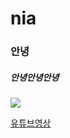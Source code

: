 # nia

### 안녕

##### 안녕안녕안녕








![](https://www.google.com/url?sa=i&url=https%3A%2F%2Fwww.edaily.co.kr%2Fnews%2Fread%3FnewsId%3D01233286625903072%26mediaCodeNo%3D258&psig=AOvVaw2IYRPO0-DvUiF3oVauTXSg&ust=1673325520788000&source=images&cd=vfe&ved=0CBAQjRxqFwoTCOj5-9LWufwCFQAAAAAdAAAAABAD)


[유튜브영상](https://www.youtube.com/watch?v=RmuL-BPFi2Q&list=RDRmuL-BPFi2Q&start_radio=1)
